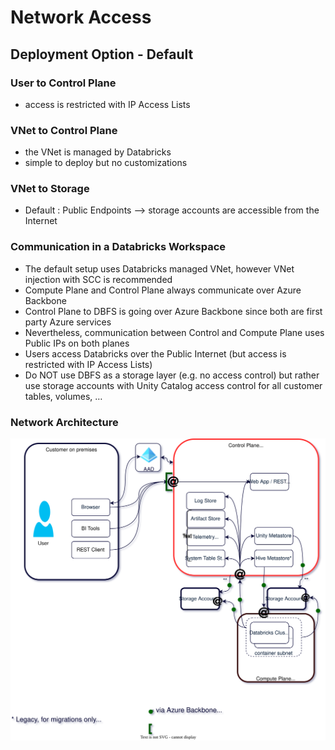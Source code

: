 # Network Access
## Deployment Option - Default
### User to Control Plane
- access is restricted with IP Access Lists
### VNet to Control Plane
- the VNet is managed by Databricks 
- simple to deploy but no customizations
### VNet to Storage
- Default  :  Public Endpoints --> storage accounts are accessible from the Internet

### Communication in a Databricks Workspace
- The default setup uses Databricks managed VNet, however VNet injection with SCC is recommended
- Compute Plane and Control Plane always communicate over Azure Backbone
- Control Plane to DBFS is going over Azure Backbone since both are first party Azure services
- Nevertheless, communication between Control and Compute Plane uses Public IPs on both planes
- Users access Databricks over the Public Internet (but access is restricted with IP Access Lists)
- Do NOT use DBFS as a storage layer (e.g. no access control) but rather use storage accounts with Unity Catalog access control for all customer tables, volumes, …


### Network Architecture
![alt text](./drawio/architecture.drawio.svg)
